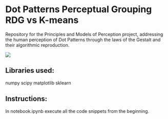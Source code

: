 # Dot Patterns Perceptual Grouping RDG vs K-means
Repository for the Principles and Models of Perception project, addressing the human perception of Dot Patterns through the laws of the Gestalt and their algorithmic reproduction.

<img src = 'https://https://github.com/Teolul/Dot_Patterns_Perceptual_Grouping_RDG_vs_K-means/main/Dot_Face.PNG'>

## Libraries used:
numpy
scipy
matplotlib
sklearn

## Instructions:
In notebook.ipynb execute all the code snippets from the beginning.